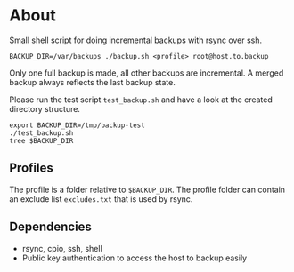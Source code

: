 About
==============
Small shell script for doing incremental backups with rsync over ssh.

```
BACKUP_DIR=/var/backups ./backup.sh <profile> root@host.to.backup
```

Only one full backup is made, all other backups are incremental.
A merged backup always reflects the last backup state.

Please run the test script `test_backup.sh` and have a look at the
created directory structure.

```
export BACKUP_DIR=/tmp/backup-test
./test_backup.sh
tree $BACKUP_DIR
```

Profiles
---------------
The profile is a folder relative to `$BACKUP_DIR`.
The profile folder can contain an exclude list
`excludes.txt` that is used by rsync.


Dependencies
---------------

* rsync, cpio, ssh, shell
* Public key authentication to access the host to backup easily